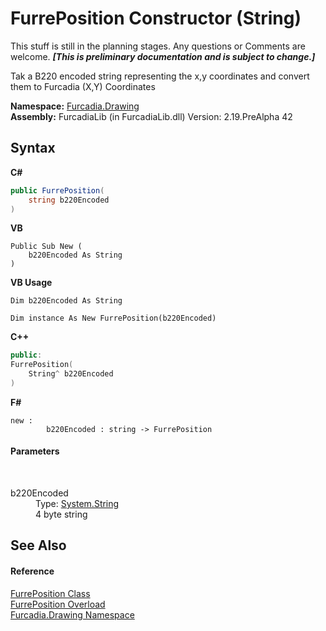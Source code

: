 # FurrePosition Constructor (String)
This stuff is still in the planning stages. Any questions or Comments are welcome. _**\[This is preliminary documentation and is subject to change.\]**_

Tak a B220 encoded string representing the x,y coordinates and convert them to Furcadia (X,Y) Coordinates

**Namespace:**&nbsp;<a href="N_Furcadia_Drawing">Furcadia.Drawing</a><br />**Assembly:**&nbsp;FurcadiaLib (in FurcadiaLib.dll) Version: 2.19.PreAlpha 42

## Syntax

**C#**<br />
``` C#
public FurrePosition(
	string b220Encoded
)
```

**VB**<br />
``` VB
Public Sub New ( 
	b220Encoded As String
)
```

**VB Usage**<br />
``` VB Usage
Dim b220Encoded As String

Dim instance As New FurrePosition(b220Encoded)
```

**C++**<br />
``` C++
public:
FurrePosition(
	String^ b220Encoded
)
```

**F#**<br />
``` F#
new : 
        b220Encoded : string -> FurrePosition
```


#### Parameters
&nbsp;<dl><dt>b220Encoded</dt><dd>Type: <a href="http://msdn2.microsoft.com/en-us/library/s1wwdcbf" target="_blank">System.String</a><br />4 byte string</dd></dl>

## See Also


#### Reference
<a href="T_Furcadia_Drawing_FurrePosition">FurrePosition Class</a><br /><a href="Overload_Furcadia_Drawing_FurrePosition__ctor">FurrePosition Overload</a><br /><a href="N_Furcadia_Drawing">Furcadia.Drawing Namespace</a><br />